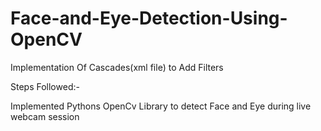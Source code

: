 # Face-and-Eye-Detection-Using-OpenCV
Implementation Of Cascades(xml file) to Add Filters 

Steps Followed:-

Implemented Pythons OpenCv Library to detect Face and Eye during live webcam session
